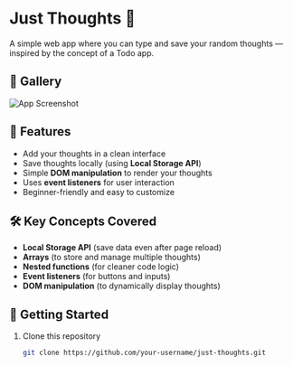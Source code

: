 # Just Thoughts 📝  

A simple web app where you can type and save your random thoughts — inspired by the concept of a Todo app.  

## 📸 Gallery  

![App Screenshot](https://github.com/user-attachments/assets/3a94bbe3-a41c-4441-8e1f-4d97c8e4b90f)  

## 🎯 Features  

- Add your thoughts in a clean interface  
- Save thoughts locally (using **Local Storage API**)  
- Simple **DOM manipulation** to render your thoughts  
- Uses **event listeners** for user interaction  
- Beginner-friendly and easy to customize  

## 🛠️ Key Concepts Covered  

- **Local Storage API** (save data even after page reload)  
- **Arrays** (to store and manage multiple thoughts)  
- **Nested functions** (for cleaner code logic)  
- **Event listeners** (for buttons and inputs)  
- **DOM manipulation** (to dynamically display thoughts)  

## 🚀 Getting Started  

1. Clone this repository  
   ```bash
   git clone https://github.com/your-username/just-thoughts.git
